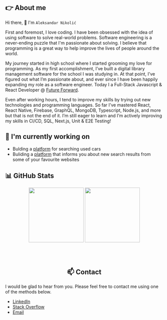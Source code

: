 ## :point_right: About me

Hi there, 👋 I'm `Aleksandar Nikolić`

First and foremost, I love coding. I have been obsessed with the idea of using software to solve real-world problems. Software engineering is a never-ending puzzle that I'm passionate about solving. I believe that programming is a great way to help improve the lives of people around the world.

My journey started in high school where I started grooming my love for programming. As my first accomplishment, I’ve built a digital library management software for the school I was studying in. At that point, I’ve figured out what I’m passionate about, and ever since I have been happily expanding my role as a software engineer. Today I a Full-Stack Javascript & React Developer @ [Future Forward](https://futureforward.nl/).

Even after working hours, I tend to improve my skills by trying out new technologies and programming languages. So far I’ve mastered React, React Native, Firebase, GraphQL, MongoDB, Typescript, Node.js, and more but that is not the end of it. I’m still eager to learn and I’m actively improving my skills in CI/CD, SQL, Next.js, Unit & E2E Testing!

## :telescope: I'm currently working on

- Bulding a [platform](https://www.autopretraga.rs/) for searching used cars 
- Buliding a [platform](https://obavestime.rs/) that informs you about new search results from some of your favourite websites

## :bar_chart: GitHub Stats

<!--
[![trophy](https://github-profile-trophy.vercel.app/?username=kubanac95)](https://github.com/ryo-ma/github-profile-trophy)
[![Top Langs](https://github-readme-stats.vercel.app/api/top-langs/?username=anuraghazra&layout=compact)](https://github.com/anuraghazra/github-readme-stats)
-->

<div align="center">

  <img height="175px" src="https://github-readme-stats.vercel.app/api?username=kubanac95&show_icons=true&theme=tokyonight&include_all_commits=true&count_private=true&border_radius=0&hide_border=true"/>

  <img style="margin-bottom: 50px;" height="175px" src="https://github-readme-stats.vercel.app/api/top-langs/?username=kubanac95&layout=compact&langs_count=9&border_radius=0&hide_border=true&theme=tokyonight&card_width=319"/>

<div>

## :mailbox: Contact
  
<div align='left'>

  I would be glad to hear from you. Please feel free to contact me using one of the methods below.

  - [LinkedIn](https://www.linkedin.com/in/a-nikolic/)
  - [Stack Overflow](https://stackoverflow.com/users/7784769/aleksandar-nikolic)
  - [Email](mailto:aleksandar.nikolic.01@outlook.com)

<div>

<!--
**kubanac95/kubanac95** is a ✨ _special_ ✨ repository because its `README.md` (this file) appears on your GitHub profile.

Here are some ideas to get you started:

- 🔭 I’m currently working on ...
- 🌱 I’m currently learning ...
- 👯 I’m looking to collaborate on ...
- 🤔 I’m looking for help with ...
- 💬 Ask me about ...
- 📫 How to reach me: ...
- 😄 Pronouns: ...
- ⚡ Fun fact: ...
-->
